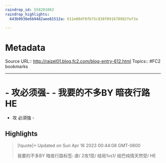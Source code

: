 ```yaml
---
raindrop_id: 558201063
raindrop_highlights:
  643b9938e6b9482aee81512a: 611e00df8fb75c838f091678982fef3a

---
```


# Metadata
Source URL:: http://raizel01.blog.fc2.com/blog-entry-612.html
Topics:: #FC2 bookmarks

---
# - 攻必须强- - 我要的不多BY 暗夜行路HE

- 攻 必須強 -

## Highlights

> [!quote]+ Updated on Sun Apr 16 2023 00:44:08 GMT-0600
>
> 我要的不多BY 暗夜行路标签: 虐/ 2攻1受/ 结局1vs1/ 结巴纯情天然受/ HE
